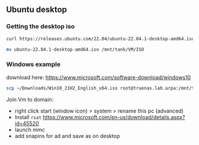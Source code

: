 ## Ubuntu desktop
### Getting the desktop iso
```bash
curl https://releases.ubuntu.com/22.04/ubuntu-22.04.1-desktop-amd64.iso -o ubuntu-22.04.1-desktop-amd64.iso
```
```bash
mv ubuntu-22.04.1-desktop-amd64.iso /mnt/tank/VM/ISO
```
### Windows example
download here:
https://www.microsoft.com/software-download/windows10

```bash
scp ~/Downloads/Win10_21H2_English_x64.iso root@truenas.lab.arpa:/mnt/tank/VM/ISO
```

Join Vm to domain:

- right click start (window icon) > system > rename this pc (advanced)
- Install `rsat` https://www.microsoft.com/en-us/download/details.aspx?id=45520
- launch mmc
- add snapins for ad and save as on desktop


